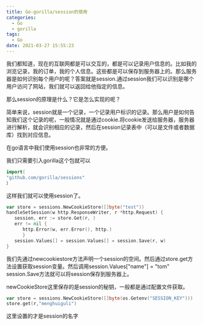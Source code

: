```yaml
---
title: Go-gorilla/session的使用
categories:
  - Go
  - gorilla
tags:
  - Go
date: 2021-03-27 15:55:23
---
```


我们都知道，现在的互联网都是可以交互的，都是可以记录用户信息的。比如我的浏览记录，我的订单，我的个人信息。这些都是可以保存到服务器上的。那么服务器是如何识别每个用户的呢？答案就是session.通过session我们可以识别是哪个用户访问了网站，我们就可以返回给他指定的信息。

那么session的原理是什么？它是怎么实现的呢？

简单来说，session就是一个记录，一个记录用户标识的记录。那么用户是如何告知我们这个记录的呢，一般情况就是通过cookie.将cookie发送给服务器，服务器进行解析，就会识别相应的记录，然后在session记录表中（可以是文件或者数据库）找到对应信息。

在go语言中我们使用session也非常的方便。

我们只需要引入gorilla这个包就可以

```go
import(
"github.com/gorilla/sessions"
）
```

这样我们就可以使用session了。

```go
var store = sessions.NewCookieStore([]byte("test"))
handleSetSession(w http.ResponseWriter, r *http.Request) {
   session, err := store.Get(r, )
   err != nil {
      http.Error(w, err.Error(), http.)
      }
   session.Values[] = session.Values[] = session.Save(r, w)
}
```

我们先通过newcookiestore方法声明一个session的空间。然后通过store.get方法设置获取session变量。然后调用session.Values["name"] = "tom" session.Save方法就可以将session保存到服务器上。

newCookieStore这里保存的是session的秘钥，一般都是通过配置文件获取。

```go
var store = sessions.NewCookieStore([]byte(os.Getenv("SESSION_KEY")))
store.get(r,"menghuiguli")
```

这里设置的才是session的名字